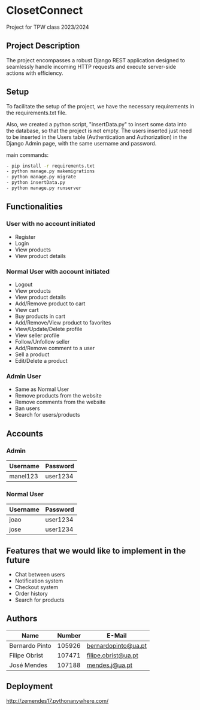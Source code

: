 # ClosetConnect
Project for TPW class 2023/2024

## Project Description

The project encompasses a robust Django REST application designed to seamlessly handle incoming HTTP requests and execute server-side actions with efficiency.

## Setup

To facilitate the setup of the project, we have the necessary requirements in the requirements.txt file.

Also, we created a python script, "insertData.py" to insert some data into the database, so that the project is not empty.
The users inserted just need to be inserted in the Users table (Authentication and Authorization) in the Django Admin page, with the same username and password.

main commands:
```bash
- pip install -r requirements.txt
- python manage.py makemigrations
- python manage.py migrate
- python insertData.py
- python manage.py runserver
```

## Functionalities

### User with no account initiated

- Register
- Login
- View products
- View product details

### Normal User with account initiated

- Logout
- View products
- View product details
- Add/Remove product to cart
- View cart
- Buy products in cart
- Add/Remove/View product to favorites
- View/Update/Delete profile
- View seller profile
- Follow/Unfollow seller
- Add/Remove comment to a user
- Sell a product
- Edit/Delete a product

### Admin User

- Same as Normal User
- Remove products from the website
- Remove comments from the website
- Ban users
- Search for users/products

## Accounts

### Admin
| Username | Password |
| -------- | -------- |
| manel123 | user1234 |

### Normal User
| Username | Password |
| -------- | -------- |
|   joao   | user1234 |
|   jose   | user1234 |



## Features that we would like to implement in the future

- Chat between users
- Notification system
- Checkout system
- Order history
- Search for products

## Authors

| Name             | Number    | E-Mail               |
| ---------------- | --------- | -------------------- |
| Bernardo Pinto   | 105926    | bernardopinto@ua.pt  |
| Filipe Obrist    | 107471    | filipe.obrist@ua.pt  |
| José Mendes      | 107188    | mendes.j@ua.pt       |

## Deployment

http://zemendes17.pythonanywhere.com/